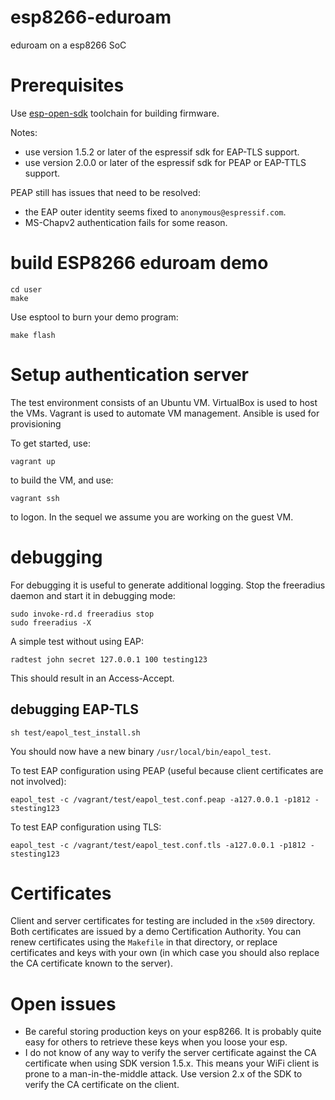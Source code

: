 # esp8266-eduroam
eduroam on a esp8266 SoC

# Prerequisites

Use [esp-open-sdk](https://github.com/pfalcon/esp-open-sdk) toolchain for building firmware.

Notes:

- use version 1.5.2 or later of the espressif sdk for EAP-TLS support.
- use version 2.0.0 or later of the espressif sdk for PEAP or EAP-TTLS support.

PEAP still has issues that need to be resolved:
- the EAP outer identity seems fixed to `anonymous@espressif.com`.
- MS-Chapv2 authentication fails for some reason.

# build ESP8266 eduroam demo

    cd user
    make
    
Use esptool to burn your demo program:

    make flash

# Setup authentication server

The test environment consists of an Ubuntu VM.
VirtualBox is used to host the VMs.
Vagrant is used to automate VM management.
Ansible is used for provisioning

To get started, use:

    vagrant up
    
to build the VM, and use:

    vagrant ssh

to logon. In the sequel we assume you are working on the guest VM.


# debugging

For debugging it is useful to generate additional logging.
Stop the freeradius daemon and start it in debugging mode:

    sudo invoke-rd.d freeradius stop
    sudo freeradius -X

A simple test without using EAP:

    radtest john secret 127.0.0.1 100 testing123

This should result in an Access-Accept.

## debugging EAP-TLS

    sh test/eapol_test_install.sh
    
You should now have a new binary `/usr/local/bin/eapol_test`.
    
To test EAP configuration using PEAP (useful because client certificates are not involved):

    eapol_test -c /vagrant/test/eapol_test.conf.peap -a127.0.0.1 -p1812 -stesting123

To test EAP configuration using TLS:

    eapol_test -c /vagrant/test/eapol_test.conf.tls -a127.0.0.1 -p1812 -stesting123
    
# Certificates

Client and server certificates for testing are included in the `x509` directory. Both certificates are issued by a demo Certification Authority. You can renew certificates using the `Makefile` in that directory, or replace certificates and keys with your own (in which case you should also replace the CA certificate known to the server). 

# Open issues

- Be careful storing production keys on your esp8266. It is probably quite easy for others to retrieve these keys when you loose your esp.
- I do not know of any way to verify the server certificate against the CA certificate when using SDK version 1.5.x. This means your WiFi client is prone to a man-in-the-middle attack. Use version 2.x of the SDK to verify the CA certificate on the client.

